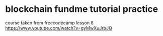 # blockchain fundme tutorial practice
course taken from freecodecamp lesson 8
https://www.youtube.com/watch?v=gyMwXuJrbJQ
